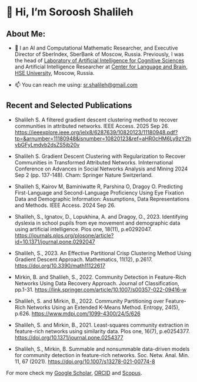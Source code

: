 # 👋 Hi, I’m Soroosh Shalileh 


## About Me:
  - 🌱 I an AI and Computational Mathematic Researcher, and Executive Director of SberIndex, SberBank of Moscow, Russia. Previously, 
I was the head of [Laboratory of Artificial Intelligence for Cognitive Sciences](https://www.hse.ru/en/neuroling/vml/) and Artificial Intelligence Researcher at [Center for Language and Brain](https://www.hse.ru/en/neuroling/), [HSE University](https://www.hse.ru/en/), Moscow, Russia. 



-  📫 You can reach me using: sr.shalileh@gmail.com 

## Recent and Selected Publications
- Shalileh S. A filtered gradient descent clustering method to recover communities in attributed networks. IEEE Access. 2025 Sep 26.
https://ieeexplore.ieee.org/ielx8/6287639/10820123/11180948.pdf?tp=&arnumber=11180948&isnumber=10820123&ref=aHR0cHM6Ly9zY2hvbGFyLmdvb2dsZS5jb20v

- Shalileh S. Gradient Descent Clustering with Regularization to Recover Communities in Transformed Attributed Networks. InInternational Conference on Advances in Social Networks Analysis and Mining 2024 Sep 2 (pp. 137-148). Cham: Springer Nature Switzerland.

- Shalileh S, Kairov M, Baminiwatte R, Parshina O, Dragoy O. Predicting First-Language and Second-Language Proficiency Using Eye Fixation Data and Demographic Information: Assumptions, Data Representations and Methods. IEEE Access. 2024 Sep 26.

- Shalileh, S., Ignatov, D., Lopukhina, A. and Dragoy, O., 2023. Identifying dyslexia in school pupils from eye movement and demographic data using artificial intelligence. Plos one, 18(11), p.e0292047. https://journals.plos.org/plosone/article?id=10.1371/journal.pone.0292047

- Shalileh, S., 2023. An Effective Partitional Crisp Clustering Method Using Gradient Descent Approach. Mathematics, 11(12), p.2617. https://doi.org/10.3390/math11122617

- Mirkin, B. and Shalileh, S., 2022. Community Detection in Feature-Rich Networks Using Data Recovery Approach. Journal of Classification, pp.1-31.
https://link.springer.com/article/10.1007/s00357-022-09416-w

- Shalileh, S. and Mirkin, B., 2022. Community Partitioning over Feature-Rich Networks Using an Extended K-Means Method. Entropy, 24(5), p.626. https://www.mdpi.com/1099-4300/24/5/626

- Shalileh, S. and Mirkin, B., 2021. Least-squares community extraction in feature-rich networks using similarity data. Plos one, 16(7), p.e0254377. https://doi.org/10.1371/journal.pone.0254377

- Shalileh, S., Mirkin, B. Summable and nonsummable data-driven models for community detection in feature-rich networks. Soc. Netw. Anal. Min. 11, 67 (2021). https://doi.org/10.1007/s13278-021-00774-8


For more check my [Google Scholar](https://scholar.google.com/citations?user=3Fe4hWAAAAAJ&hl=en), [ORCID](https://orcid.org/0000-0001-6226-4990) and [Scopus](https://www.scopus.com/authid/detail.uri?partnerID=HzOxMe3b&authorId=57202057084&origin=inward).




<!---
Sorooshi/Sorooshi is a ✨ special ✨ repository because its `README.md` (this file) appears on your GitHub profile.
You can click the Preview link to take a look at your changes.
--->

